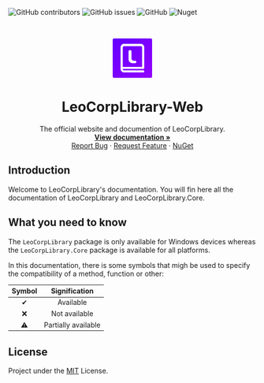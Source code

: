 ![GitHub contributors](https://img.shields.io/github/contributors/Leo-Corporation/LeoCorpLibrary-Web)
![GitHub issues](https://img.shields.io/github/issues/Leo-Corporation/LeoCorpLibrary-Web) 
![GitHub](https://img.shields.io/github/license/Leo-Corporation/LeoCorpLibrary-Web)
![Nuget](https://img.shields.io/nuget/dt/LeoCorpLibrary)

<br />
<p align="center">
  <a href="https://github.com/Leo-Corporation/LeoCorpLibrary-Web">
    <img src="docs/logo.png" alt="Logo" width="80" height="80">
  </a>

  <h1 align="center">LeoCorpLibrary-Web</h1>

  <p align="center">
    The official website and documention of LeoCorpLibrary.
    <br />
    <a href="https://leocorplibrary.leocorporation.dev/"><strong>View documentation »</strong></a>
    <br />
    <a href="https://github.com/Leo-Corporation/LeoCorpLibrary/issues/new?assignees=&labels=bug&template=bug-report.yml&title=%5BBug%5D+">Report Bug</a>
    ·
    <a href="https://github.com/Leo-Corporation/LeoCorpLibrary/issues/new?assignees=&labels=enhancement&template=feature-request.yml&title=%5BEnhancement%5D+">Request Feature</a>
    ·
    <a href="https://www.nuget.org/packages/LeoCorpLibrary/">NuGet</a>

  </p>
</p>

## Introduction
Welcome to LeoCorpLibrary's documentation. You will fin here all the documentation of LeoCorpLibrary and LeoCorpLibrary.Core.

## What you need to know
The `LeoCorpLibrary`  package is only available for Windows devices whereas the `LeoCorpLibrary.Core` package is available for all platforms.

In this documentation, there is some symbols that migh be used to specify the compatibility of a method, function or other:

| Symbol | Signification |
| :----: | :-----------: |
| ✔ | Available |
| ❌ | Not available |
| ⚠ | Partially available |

## License
Project under the [MIT](https://github.com/Leo-Corporation/LeoCorpLibrary-Web/blob/main/LICENSE) License.